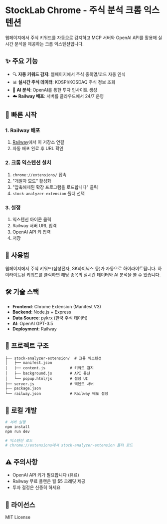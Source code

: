 # StockLab Chrome - 주식 분석 크롬 익스텐션

웹페이지에서 주식 키워드를 자동으로 감지하고 MCP 서버와 OpenAI API를 활용해 실시간 분석을 제공하는 크롬 익스텐션입니다.

## ✨ 주요 기능

- 🔍 **자동 키워드 감지**: 웹페이지에서 주식 종목명/코드 자동 인식
- 📊 **실시간 주식 데이터**: KOSPI/KOSDAQ 주식 정보 조회
- 🤖 **AI 분석**: OpenAI를 통한 투자 인사이트 생성
- ☁️ **Railway 배포**: 서버를 클라우드에서 24/7 운영

## 🚀 빠른 시작

### 1. Railway 배포
1. [Railway](https://railway.app)에서 이 저장소 연결
2. 자동 배포 완료 후 URL 확인

### 2. 크롬 익스텐션 설치
1. `chrome://extensions/` 접속
2. "개발자 모드" 활성화
3. "압축해제된 확장 프로그램을 로드합니다" 클릭
4. `stock-analyzer-extension` 폴더 선택

### 3. 설정
1. 익스텐션 아이콘 클릭
2. Railway 서버 URL 입력
3. OpenAI API 키 입력
4. 저장

## 📱 사용법

웹페이지에서 주식 키워드(삼성전자, SK하이닉스 등)가 자동으로 하이라이트됩니다. 
하이라이트된 키워드를 클릭하면 해당 종목의 실시간 데이터와 AI 분석을 볼 수 있습니다.

## 🛠️ 기술 스택

- **Frontend**: Chrome Extension (Manifest V3)
- **Backend**: Node.js + Express
- **Data Source**: pykrx (한국 주식 데이터)
- **AI**: OpenAI GPT-3.5
- **Deployment**: Railway

## 📂 프로젝트 구조

```
├── stock-analyzer-extension/  # 크롬 익스텐션
│   ├── manifest.json
│   ├── content.js           # 키워드 감지
│   ├── background.js        # API 통신
│   └── popup.html/js        # 설정 UI
├── server.js                # 백엔드 서버
├── package.json
└── railway.json             # Railway 배포 설정
```

## 🔧 로컬 개발

```bash
# 서버 실행
npm install
npm run dev

# 익스텐션 로드
# chrome://extensions에서 stock-analyzer-extension 폴더 로드
```

## ⚠️ 주의사항

- OpenAI API 키가 필요합니다 (유료)
- Railway 무료 플랜은 월 $5 크레딧 제공
- 투자 결정은 신중히 하세요

## 📄 라이선스

MIT License